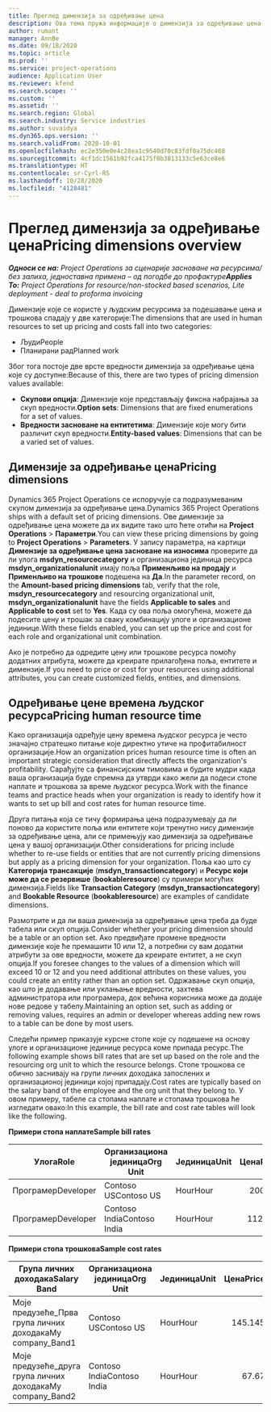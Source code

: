 ```yaml
---
title: Преглед димензија за одређивање цена
description: Ова тема пружа информације о димензија за одређивање цена у услузи Dynamics 365 Project Operations.
author: rumant
manager: AnnBe
ms.date: 09/18/2020
ms.topic: article
ms.prod: ''
ms.service: project-operations
audience: Application User
ms.reviewer: kfend
ms.search.scope: ''
ms.custom: ''
ms.assetid: ''
ms.search.region: Global
ms.search.industry: Service industries
ms.author: suvaidya
ms.dyn365.ops.version: ''
ms.search.validFrom: 2020-10-01
ms.openlocfilehash: ec2e350e0e4c28ea1c9540d70c83fdf0a75dc408
ms.sourcegitcommit: 4cf1dc1561b92fca4175f0b3813133c5e63ce8e6
ms.translationtype: HT
ms.contentlocale: sr-Cyrl-RS
ms.lasthandoff: 10/28/2020
ms.locfileid: "4128481"
---
```

# <a name="pricing-dimensions-overview"></a><span data-ttu-id="d5ee6-103">Преглед димензија за одређивање цена</span><span class="sxs-lookup"><span data-stu-id="d5ee6-103">Pricing dimensions overview</span></span>

<span data-ttu-id="d5ee6-104">_**Односи се на:** Project Operations за сценарије засноване на ресурсима/без залиха, једноставна примена – од погодбе до профактуре_</span><span class="sxs-lookup"><span data-stu-id="d5ee6-104">_**Applies To:** Project Operations for resource/non-stocked based scenarios, Lite deployment - deal to proforma invoicing_</span></span>

<span data-ttu-id="d5ee6-105">Димензије које се користе у људским ресурсима за подешавање цена и трошкова спадају у две категорије:</span><span class="sxs-lookup"><span data-stu-id="d5ee6-105">The dimensions that are used in human resources to set up pricing and costs fall into two categories:</span></span>

- <span data-ttu-id="d5ee6-106">Људи</span><span class="sxs-lookup"><span data-stu-id="d5ee6-106">People</span></span>
- <span data-ttu-id="d5ee6-107">Планирани рад</span><span class="sxs-lookup"><span data-stu-id="d5ee6-107">Planned work</span></span>

<span data-ttu-id="d5ee6-108">Због тога постоје две врсте вредности димензија за одређивање цена које су доступне:</span><span class="sxs-lookup"><span data-stu-id="d5ee6-108">Because of this, there are two types of pricing dimension values available:</span></span>

- <span data-ttu-id="d5ee6-109">**Скупови опција**: Димензије које представљају фиксна набрајања за скуп вредности.</span><span class="sxs-lookup"><span data-stu-id="d5ee6-109">**Option sets**: Dimensions that are fixed enumerations for a set of values.</span></span>
- <span data-ttu-id="d5ee6-110">**Вредности засноване на ентитетима**: Димензије које могу бити различит скуп вредности.</span><span class="sxs-lookup"><span data-stu-id="d5ee6-110">**Entity-based values**: Dimensions that can be a varied set of values.</span></span>

## <a name="pricing-dimensions"></a><span data-ttu-id="d5ee6-111">Димензије за одређивање цена</span><span class="sxs-lookup"><span data-stu-id="d5ee6-111">Pricing dimensions</span></span>

<span data-ttu-id="d5ee6-112">Dynamics 365 Project Operations се испоручује са подразумеваним скупом димензија за одређивање цена.</span><span class="sxs-lookup"><span data-stu-id="d5ee6-112">Dynamics 365 Project Operations ships with a default set of pricing dimensions.</span></span> <span data-ttu-id="d5ee6-113">Ове димензије за одређивање цена можете да их видите тако што ћете отићи на **Project Operations** > **Параметри**.</span><span class="sxs-lookup"><span data-stu-id="d5ee6-113">You can view these pricing dimensions by going to **Project Operations** > **Parameters**.</span></span> <span data-ttu-id="d5ee6-114">У запису параметра, на картици **Димензије за одређивање цена засноване на износима** проверите да ли улога **msdyn_resourcecategory** и организациона јединица ресурса **msdyn_organizationalunit** имају поља **Применљиво на продају** и **Применљиво на трошкове** подешена на **Да**.</span><span class="sxs-lookup"><span data-stu-id="d5ee6-114">In the parameter record, on the **Amount-based pricing dimensions** tab, verify that the role, **msdyn_resourcecategory** and resourcing organizational unit, **msdyn_organizationalunit** have the fields **Applicable to sales** and **Applicable to cost** set to **Yes**.</span></span> <span data-ttu-id="d5ee6-115">Када су ова поља омогућена, можете да подесите цену и трошак за сваку комбинацију улоге и организационе јединице.</span><span class="sxs-lookup"><span data-stu-id="d5ee6-115">With these fields enabled, you can set up the price and cost for each role and organizational unit combination.</span></span>

<span data-ttu-id="d5ee6-116">Ако је потребно да одредите цену или трошкове ресурса помоћу додатних атрибута, можете да креирате прилагођена поља, ентитете и димензије.</span><span class="sxs-lookup"><span data-stu-id="d5ee6-116">If you need to price or cost for your resources using additional attributes, you can create customized fields, entities, and dimensions.</span></span>

## <a name="pricing-human-resource-time"></a><span data-ttu-id="d5ee6-117">Одређивање цене времена људског ресурса</span><span class="sxs-lookup"><span data-stu-id="d5ee6-117">Pricing human resource time</span></span>
<span data-ttu-id="d5ee6-118">Како организација одређује цену времена људског ресурса је често значајно стратешко питање које директно утиче на профитабилност организације.</span><span class="sxs-lookup"><span data-stu-id="d5ee6-118">How an organization prices human resource time is often an important strategic consideration that directly affects the organization's profitability.</span></span> <span data-ttu-id="d5ee6-119">Сарађујте са финансијским тимовима и будите мудри када ваша организација буде спремна да утврди како жели да подеси стопе наплате и трошкова за време људског ресурса.</span><span class="sxs-lookup"><span data-stu-id="d5ee6-119">Work with the finance teams and practice heads when your organization is ready to identify how it wants to set up bill and cost rates for human resource time.</span></span>

<span data-ttu-id="d5ee6-120">Друга питања која се тичу формирања цена подразумевају да ли поново да користите поља или ентитете који тренутно нису димензије за одређивање цена, али се примењују као димензија за одређивање цена у вашој организацији.</span><span class="sxs-lookup"><span data-stu-id="d5ee6-120">Other considerations for pricing include whether to re-use fields or entities that are not currently pricing dimensions but apply as a pricing dimension for your organization.</span></span> <span data-ttu-id="d5ee6-121">Поља као што су **Категорија трансакције** (**msdyn_transactioncategory**) и **Ресурс који може да се резервише** (**bookableresource**) су примери могућих димензија.</span><span class="sxs-lookup"><span data-stu-id="d5ee6-121">Fields like **Transaction Category** (**msdyn_transactioncategory**) and **Bookable Resource** (**bookableresource**) are examples of candidate dimensions.</span></span> 

<span data-ttu-id="d5ee6-122">Размотрите и да ли ваша димензија за одређивање цена треба да буде табела или скуп опција.</span><span class="sxs-lookup"><span data-stu-id="d5ee6-122">Consider whether your pricing dimension should be a table or an option set.</span></span> <span data-ttu-id="d5ee6-123">Ако предвиђате промене вредности димензије које ће премашити 10 или 12, а потребни су вам додатни атрибути за ове вредности, можете да креирате ентитет, а не скуп опција.</span><span class="sxs-lookup"><span data-stu-id="d5ee6-123">If you foresee changes to the values of a dimension which will exceed 10 or 12 and you need additional attributes on these values, you could create an entity rather than an option set.</span></span> <span data-ttu-id="d5ee6-124">Одржавање скуп опција, као што је додавање или уклањање вредности, захтева администратора или програмера, док већина корисника може да додаје нове редове у табелу.</span><span class="sxs-lookup"><span data-stu-id="d5ee6-124">Maintaining an option set, such as adding or removing values, requires an admin or developer whereas adding new rows to a table can be done by most users.</span></span>

<span data-ttu-id="d5ee6-125">Следећи пример приказује курсне стопе које су подешене на основу улоге и организационе јединице ресурса коме припада ресурс.</span><span class="sxs-lookup"><span data-stu-id="d5ee6-125">The following example shows bill rates that are set up based on the role and the resourcing org unit to which the resource belongs.</span></span> <span data-ttu-id="d5ee6-126">Стопе трошкова се обично заснивају на групи личних доходака запослених и организационој јединици којој припадају.</span><span class="sxs-lookup"><span data-stu-id="d5ee6-126">Cost rates are typically based on the salary band of the employee and the org unit that they belong to.</span></span> <span data-ttu-id="d5ee6-127">У овом примеру, табеле са стопама наплате и стопама трошкова ће изгледати овако:</span><span class="sxs-lookup"><span data-stu-id="d5ee6-127">In this example, the bill rate and cost rate tables will look like the following.</span></span>

<span data-ttu-id="d5ee6-128">**Примери стопа наплате**</span><span class="sxs-lookup"><span data-stu-id="d5ee6-128">**Sample bill rates**</span></span>

| <span data-ttu-id="d5ee6-129">Улога</span><span class="sxs-lookup"><span data-stu-id="d5ee6-129">Role</span></span>        | <span data-ttu-id="d5ee6-130">Организациона јединица</span><span class="sxs-lookup"><span data-stu-id="d5ee6-130">Org Unit</span></span>    |<span data-ttu-id="d5ee6-131">Јединица</span><span class="sxs-lookup"><span data-stu-id="d5ee6-131">Unit</span></span>      |<span data-ttu-id="d5ee6-132">Цена</span><span class="sxs-lookup"><span data-stu-id="d5ee6-132">Price</span></span>      |<span data-ttu-id="d5ee6-133">Валута</span><span class="sxs-lookup"><span data-stu-id="d5ee6-133">Currency</span></span>  |
| ------------|-------------|----------|----------:|----------|
| <span data-ttu-id="d5ee6-134">Програмер</span><span class="sxs-lookup"><span data-stu-id="d5ee6-134">Developer</span></span>   | <span data-ttu-id="d5ee6-135">Contoso US</span><span class="sxs-lookup"><span data-stu-id="d5ee6-135">Contoso US</span></span>  |<span data-ttu-id="d5ee6-136">Hour</span><span class="sxs-lookup"><span data-stu-id="d5ee6-136">Hour</span></span> | <span data-ttu-id="d5ee6-137">200</span><span class="sxs-lookup"><span data-stu-id="d5ee6-137">200</span></span>|<span data-ttu-id="d5ee6-138">USD</span><span class="sxs-lookup"><span data-stu-id="d5ee6-138">USD</span></span>     |
| <span data-ttu-id="d5ee6-139">Програмер</span><span class="sxs-lookup"><span data-stu-id="d5ee6-139">Developer</span></span>   | <span data-ttu-id="d5ee6-140">Contoso India</span><span class="sxs-lookup"><span data-stu-id="d5ee6-140">Contoso India</span></span> |<span data-ttu-id="d5ee6-141">Hour</span><span class="sxs-lookup"><span data-stu-id="d5ee6-141">Hour</span></span>|   <span data-ttu-id="d5ee6-142">112.</span><span class="sxs-lookup"><span data-stu-id="d5ee6-142">112</span></span>|<span data-ttu-id="d5ee6-143">USD</span><span class="sxs-lookup"><span data-stu-id="d5ee6-143">USD</span></span>     |


<span data-ttu-id="d5ee6-144">**Примери стопа трошкова**</span><span class="sxs-lookup"><span data-stu-id="d5ee6-144">**Sample cost rates**</span></span>

| <span data-ttu-id="d5ee6-145">Група личних доходака</span><span class="sxs-lookup"><span data-stu-id="d5ee6-145">Salary Band</span></span>     | <span data-ttu-id="d5ee6-146">Организациона јединица</span><span class="sxs-lookup"><span data-stu-id="d5ee6-146">Org Unit</span></span>    |<span data-ttu-id="d5ee6-147">Јединица</span><span class="sxs-lookup"><span data-stu-id="d5ee6-147">Unit</span></span>      |<span data-ttu-id="d5ee6-148">Цена</span><span class="sxs-lookup"><span data-stu-id="d5ee6-148">Price</span></span>      |<span data-ttu-id="d5ee6-149">Валута</span><span class="sxs-lookup"><span data-stu-id="d5ee6-149">Currency</span></span>  |
| ----------------|-------------|----------|----------:|----------|
| <span data-ttu-id="d5ee6-150">Моје предузеће_Прва група личних доходака</span><span class="sxs-lookup"><span data-stu-id="d5ee6-150">My company_Band1</span></span> | <span data-ttu-id="d5ee6-151">Contoso US</span><span class="sxs-lookup"><span data-stu-id="d5ee6-151">Contoso US</span></span>  |<span data-ttu-id="d5ee6-152">Hour</span><span class="sxs-lookup"><span data-stu-id="d5ee6-152">Hour</span></span> | <span data-ttu-id="d5ee6-153">145.</span><span class="sxs-lookup"><span data-stu-id="d5ee6-153">145</span></span>|<span data-ttu-id="d5ee6-154">USD</span><span class="sxs-lookup"><span data-stu-id="d5ee6-154">USD</span></span>     |
| <span data-ttu-id="d5ee6-155">Моје предузеће_друга група личних доходака</span><span class="sxs-lookup"><span data-stu-id="d5ee6-155">My company_Band2</span></span> | <span data-ttu-id="d5ee6-156">Contoso India</span><span class="sxs-lookup"><span data-stu-id="d5ee6-156">Contoso India</span></span> |<span data-ttu-id="d5ee6-157">Hour</span><span class="sxs-lookup"><span data-stu-id="d5ee6-157">Hour</span></span>|   <span data-ttu-id="d5ee6-158">67.</span><span class="sxs-lookup"><span data-stu-id="d5ee6-158">67</span></span>|<span data-ttu-id="d5ee6-159">USD</span><span class="sxs-lookup"><span data-stu-id="d5ee6-159">USD</span></span>     |
